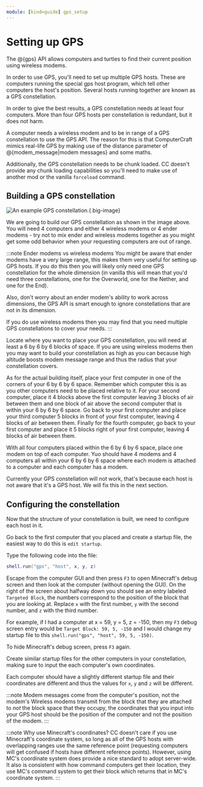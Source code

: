 ```yaml
---
module: [kind=guide] gps_setup
---
```


# Setting up GPS
The @{gps} API allows computers and turtles to find their current position using wireless modems.

In order to use GPS, you'll need to set up multiple GPS hosts. These are computers running the special gps host program, which tell other computers the host's position. Several hosts running together are known as a GPS constellation.

In order to give the best results, a GPS constellation needs at least four computers. More than four GPS hosts per constellation is redundant, but it does not harm.

A computer needs a wireless modem and to be in range of a GPS constellation to use the GPS API. The reason for this is that ComputerCraft mimics real-life GPS by making use of the distance parameter of @{modem_message|modem messages} and some maths.

Additionally, the GPS constellation needs to be chunk loaded. CC doesn't provide any chunk loading capabilities so you'll need to make use of another mod or the vanilla `forceload` command.

## Building a GPS constellation
![An example GPS constellation.](/images/gps-constellation-example.png){.big-image}

We are going to build our GPS constellation as shown in the image above. You will need 4 computers and either 4 wireless modems or 4 ender modems - try not to mix ender and wireless modems together as you might get some odd behavior when your requesting computers are out of range.

:::note Ender modems vs wireless modems
You might be aware that ender modems have a very large range, this makes them very useful for setting up GPS hosts. If you do this then you will likely only need one GPS constellation for the whole dimension (in vanilla this will mean that you'd need three constellations, one for the Overworld, one for the Nether, and one for the End).

Also, don't worry about an ender modem's ability to work across dimensions, the GPS API is smart enough to ignore constellations that are not in its dimension.

If you do use wireless modems then you may find that you need multiple GPS constellations to cover your needs.
:::

Locate where you want to place your GPS constellation, you will need at least a 6 by 6 by 6 blocks of space. If you are using wireless modems then you may want to build your constellation as high as you can because high altitude boosts modem message range and thus the radius that your constellation covers.

As for the actual building itself, place your first computer in one of the corners of your 6 by 6 by 6 space. Remember which computer this is as you other computers need to be placed relative to it. For your second computer, place it 4 blocks above the first computer leaving 3 blocks of air between them and one block of air above the second computer that is within your 6 by 6 by 6 space. Go back to your first computer and place your third computer 5 blocks in front of your first computer, leaving 4 blocks of air between them. Finally for the fourth computer, go back to your first computer and place it 5 blocks right of your first computer, leaving 4 blocks of air between them.

With all four computers placed within the 6 by 6 by 6 space, place one modem on top of each computer. Yuo should have 4 modems and 4 computers all within your 6 by 6 by 6 space where each modem is attached to a computer and each computer has a modem.

Currently your GPS constellation will not work, that's because each host is not aware that it's a GPS host. We will fix this in the next section.

## Configuring the constellation
Now that the structure of your constellation is built, we need to configure each host in it.

Go back to the first computer that you placed and create a startup file, the easiest way to do this is `edit startup`.

Type the following code into the file:
```lua
shell.run("gps", "host", x, y, z)
```

Escape from the computer GUI and then press `F3` to open Minecraft's debug screen and then look at the computer (without opening the GUI). On the right of the screen about halfway down you should see an entry labeled `Targeted Block`, the numbers correspond to the position of the block that you are looking at. Replace `x` with the first number, `y` with the second number, and `z` with the third number.

For example, if I had a computer at x = 59, y = 5, z = -150, then my `F3` debug screen entry would be `Target Block: 59, 5, -150` and I would change my startup file to this `shell.run("gps", "host", 59, 5, -150)`.

To hide Minecraft's debug screen, press `F3` again.

Create similar startup files for the other computers in your constellation, making sure to input the each computer's own coordinates.

Each computer should have a slightly different startup file and their coordinates are different and thus the values for `x`, `y` and `z` will be different.

:::note Modem messages come from the computer's position, not the modem's
Wireless modems transmit from the block that they are attached to *not* the block space that they occupy, the coordinates that you input into your GPS host should be the position of the computer and not the position of the modem.
:::

:::note Why use Minecraft's coordinates?
CC doesn't care if you use Minecraft's coordinate system, so long as all of the GPS hosts with overlapping ranges use the same reference point (requesting computers will get confused if hosts have different reference points). However, using MC's coordinate system does provide a nice standard to adopt server-wide. It also is consistent with how command computers get their location, they use MC's command system to get their block which returns that in MC's coordinate system.
:::
